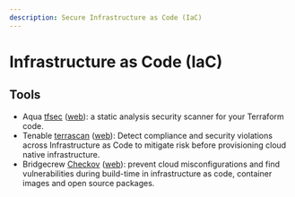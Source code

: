 ```yaml
---
description: Secure Infrastructure as Code (IaC)
---
```


# Infrastructure as Code (IaC)

## Tools

* Aqua [tfsec](https://github.com/aquasecurity/tfsec) ([web](https://aquasecurity.github.io/tfsec/)): a static analysis security scanner for your Terraform code.
* Tenable [terrascan](https://github.com/tenable/terrascan) ([web](https://runterrascan.io/)): Detect compliance and security violations across Infrastructure as Code to mitigate risk before provisioning cloud native infrastructure.
* Bridgecrew [Checkov](https://github.com/bridgecrewio/checkov) ([web](https://www.checkov.io/)): prevent cloud misconfigurations and find vulnerabilities during build-time in infrastructure as code, container images and open source packages.
